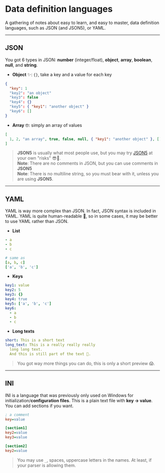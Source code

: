 # Data definition languages

A gathering of notes about easy to learn, and easy to master, data definition languages, such as JSON (and JSON5), or YAML.

<hr class="sl">

## JSON

You got 6 types in JSON: **number** (integer/float), **object**, **array**, **boolean**, **null**, and **string**.

* **Object** ✨: `{}`, take a key and a value for each key

```json
{
  "key": 1
  "key2": "an object"
  "key3": false
  "key4": {}
  "key5": { "key1": "another object" }
  "key6": []
}
```

* **Array** 🤓: simply an array of values

```json
[
  1, 2, "an array", true, false, null, { "key1": "another object" }, []
]
```

> **JSON5** is usually what most people use, but you may try [JSON5](https://json5.org/) at your own "risks" 😎🚀.<br>
> **Note**: There are no comments in JSON, but you can use comments in **JSON5**<br>
> **Note**: There is no multiline string, so you must bear with it, unless you are using **JSON5**.

<hr class="sr">

## YAML

YAML is way more complex than JSON. In fact, JSON syntax is included in YAML. YAML is quite human-readable 🚀, so in some cases, it may be better to use YAML rather than JSON.

* **List**

```yaml
- a
- b
- c

# same as
[a, b, c]
['a', 'b', 'c']
```

* **Keys**

```yaml
key1: value
key2: 5
key3: {}
key4: true
key5: ['a', 'b', 'c']
key6:
  - a
  - b
  - c
```

* **Long texts**

```yaml
short: This is a short text
long_text: This is a really really really
  long long text. 
  And this is still part of the text 🚀.
```

> You got way more things you can do, this is only a short preview 😱.

<hr class="sl">

## INI

INI is a language that was previously only used on Windows for initialization/**configuration files**. This is a plain text file with **key -> value**. You can add sections if you want.

```ini
; a comment
key=value

[section1]
key2=value
key3=value

[section2]
key2=value
```

> You may use `_`, spaces, uppercase letters in the names. At least, if your parser is allowing them.